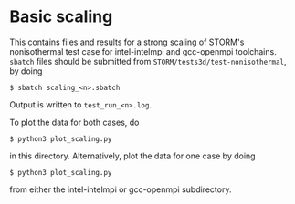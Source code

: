 # Basic scaling

This contains files and results for a strong scaling of STORM's nonisothermal
test case for intel-intelmpi and gcc-openmpi toolchains.
`sbatch` files should be submitted from `STORM/tests3d/test-nonisothermal`, by
doing

```
$ sbatch scaling_<n>.sbatch
```

Output is written to `test_run_<n>.log`.

To plot the data for both cases, do

```
$ python3 plot_scaling.py
```

in this directory. 
Alternatively, plot the data for one case by doing

```
$ python3 plot_scaling.py
```

from either the intel-intelmpi or gcc-openmpi subdirectory.
